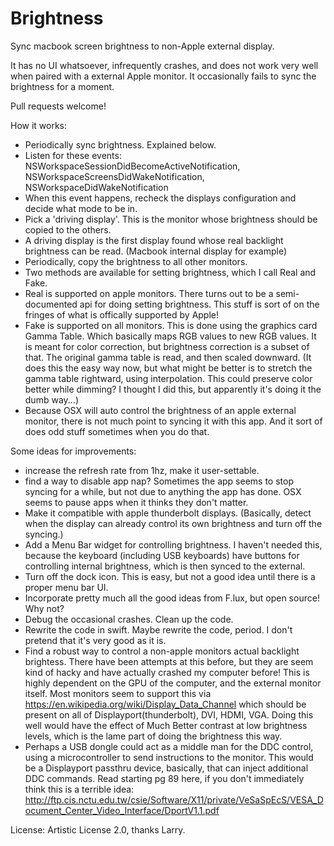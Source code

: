 # Brightness
Sync macbook screen brightness to non-Apple external display.

It has no UI whatsoever, infrequently crashes, and does not work very well when paired with a external Apple monitor. It occasionally fails to sync the brightness for a moment.

Pull requests welcome!

How it works:
  * Periodically sync brightness. Explained below.
  * Listen for these events: NSWorkspaceSessionDidBecomeActiveNotification, NSWorkspaceScreensDidWakeNotification, NSWorkspaceDidWakeNotification
  * When this event happens, recheck the displays configuration and decide what mode to be in.
  * Pick a 'driving display'. This is the monitor whose brightness should be copied to the others.
  * A driving display is the first display found whose real backlight brightness can be read. (Macbook internal display for example)
  * Periodically, copy the brightness to all other monitors.
  * Two methods are available for setting brightness, which I call Real and Fake.
  * Real is supported on apple monitors. There turns out to be a semi-documented api for doing setting brightness. This stuff is sort of on the fringes of what is offically supported by Apple!
  * Fake is supported on all monitors. This is done using the graphics card Gamma Table. Which basically maps RGB values to new RGB values. It is meant for color correction, but brightness correction is a subset of that. The original gamma table is read, and then scaled downward. (It does this the easy way now, but what might be better is to stretch the gamma table rightward, using interpolation. This could preserve color better while dimming? I thought I did this, but apparently it's doing it the dumb way...) 
  * Because OSX will auto control the brightness of an apple external monitor, there is not much point to syncing it with this app. And it sort of does odd stuff sometimes when you do that.

Some ideas for improvements:
  * increase the refresh rate from 1hz, make it user-settable.
  * find a way to disable app nap? Sometimes the app seems to stop syncing for a while, but not due to anything the app has done. OSX seems to pause apps when it thinks they don't matter.
  * Make it compatible with apple thunderbolt displays. (Basically, detect when the display can already control its own brightness and turn off the syncing.)
  * Add a Menu Bar widget for controlling brightness. I haven't needed this, because the keyboard (including USB keyboards) have buttons for controlling internal brightness, which is then synced to the external.
  * Turn off the dock icon. This is easy, but not a good idea until there is a proper menu bar UI.
  * Incorporate pretty much all the good ideas from F.lux, but open source! Why not?
  * Debug the occasional crashes. Clean up the code.
  * Rewrite the code in swift. Maybe rewrite the code, period. I don't pretend that it's very good as it is.
  * Find a robust way to control a non-apple monitors actual backlight brightess. There have been attempts at this before, but they are seem kind of hacky and have actually crashed my computer before! This is highly dependent on the GPU of the computer, and the external monitor itself. Most monitors seem to support this via https://en.wikipedia.org/wiki/Display_Data_Channel which should be present on all of  Displayport(thunderbolt), DVI, HDMI, VGA. Doing this well would have the effect of Much Better contrast at low brightness levels, which is the lame part of doing the brightness this way.
  * Perhaps a USB dongle could act as a middle man for the DDC control, using a microcontroller to send instructions to the monitor. This would be a Displayport passthru device, basically, that can inject additional DDC commands. Read starting pg 89 here, if you don't immediately think this is a terrible idea: http://ftp.cis.nctu.edu.tw/csie/Software/X11/private/VeSaSpEcS/VESA_Document_Center_Video_Interface/DportV1.1.pdf

License: Artistic License 2.0, thanks Larry.

